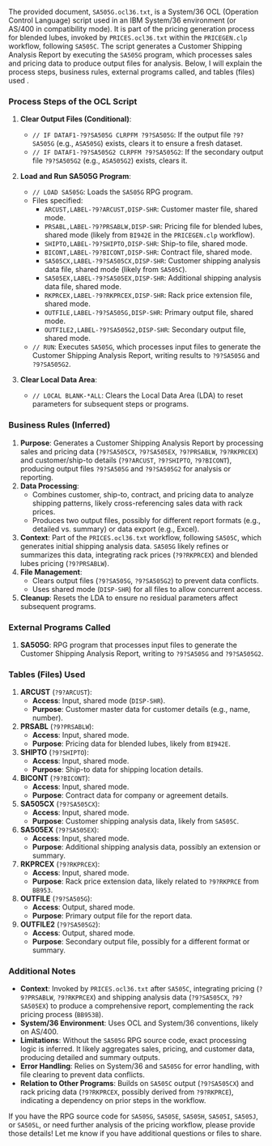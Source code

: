 The provided document, `SA505G.ocl36.txt`, is a System/36 OCL (Operation Control Language) script used in an IBM System/36 environment (or AS/400 in compatibility mode). It is part of the pricing generation process for blended lubes, invoked by `PRICES.ocl36.txt` within the `PRICEGEN.clp` workflow, following `SA505C`. The script generates a Customer Shipping Analysis Report by executing the `SA505G` program, which processes sales and pricing data to produce output files for analysis. Below, I will explain the process steps, business rules, external programs called, and tables (files) used .

### Process Steps of the OCL Script

1. **Clear Output Files (Conditional)**:
   - `// IF DATAF1-?9?SA505G CLRPFM ?9?SA505G`: If the output file `?9?SA505G` (e.g., `ASA505G`) exists, clears it to ensure a fresh dataset.
   - `// IF DATAF1-?9?SA505G2 CLRPFM ?9?SA505G2`: If the secondary output file `?9?SA505G2` (e.g., `ASA505G2`) exists, clears it.

2. **Load and Run SA505G Program**:
   - `// LOAD SA505G`: Loads the `SA505G` RPG program.
   - Files specified:
     - `ARCUST,LABEL-?9?ARCUST,DISP-SHR`: Customer master file, shared mode.
     - `PRSABL,LABEL-?9?PRSABLW,DISP-SHR`: Pricing file for blended lubes, shared mode (likely from `BI942E` in the `PRICEGEN.clp` workflow).
     - `SHIPTO,LABEL-?9?SHIPTO,DISP-SHR`: Ship-to file, shared mode.
     - `BICONT,LABEL-?9?BICONT,DISP-SHR`: Contract file, shared mode.
     - `SA505CX,LABEL-?9?SA505CX,DISP-SHR`: Customer shipping analysis data file, shared mode (likely from `SA505C`).
     - `SA505EX,LABEL-?9?SA505EX,DISP-SHR`: Additional shipping analysis data file, shared mode.
     - `RKPRCEX,LABEL-?9?RKPRCEX,DISP-SHR`: Rack price extension file, shared mode.
     - `OUTFILE,LABEL-?9?SA505G,DISP-SHR`: Primary output file, shared mode.
     - `OUTFILE2,LABEL-?9?SA505G2,DISP-SHR`: Secondary output file, shared mode.
   - `// RUN`: Executes `SA505G`, which processes input files to generate the Customer Shipping Analysis Report, writing results to `?9?SA505G` and `?9?SA505G2`.

3. **Clear Local Data Area**:
   - `// LOCAL BLANK-*ALL`: Clears the Local Data Area (LDA) to reset parameters for subsequent steps or programs.

### Business Rules (Inferred)

1. **Purpose**: Generates a Customer Shipping Analysis Report by processing sales and pricing data (`?9?SA505CX`, `?9?SA505EX`, `?9?PRSABLW`, `?9?RKPRCEX`) and customer/ship-to details (`?9?ARCUST`, `?9?SHIPTO`, `?9?BICONT`), producing output files `?9?SA505G` and `?9?SA505G2` for analysis or reporting.
2. **Data Processing**:
   - Combines customer, ship-to, contract, and pricing data to analyze shipping patterns, likely cross-referencing sales data with rack prices.
   - Produces two output files, possibly for different report formats (e.g., detailed vs. summary) or data export (e.g., Excel).
3. **Context**: Part of the `PRICES.ocl36.txt` workflow, following `SA505C`, which generates initial shipping analysis data. `SA505G` likely refines or summarizes this data, integrating rack prices (`?9?RKPRCEX`) and blended lubes pricing (`?9?PRSABLW`).
4. **File Management**:
   - Clears output files (`?9?SA505G`, `?9?SA505G2`) to prevent data conflicts.
   - Uses shared mode (`DISP-SHR`) for all files to allow concurrent access.
5. **Cleanup**: Resets the LDA to ensure no residual parameters affect subsequent programs.

### External Programs Called

1. **SA505G**: RPG program that processes input files to generate the Customer Shipping Analysis Report, writing to `?9?SA505G` and `?9?SA505G2`.

### Tables (Files) Used

1. **ARCUST** (`?9?ARCUST`):
   - **Access**: Input, shared mode (`DISP-SHR`).
   - **Purpose**: Customer master data for customer details (e.g., name, number).
2. **PRSABL** (`?9?PRSABLW`):
   - **Access**: Input, shared mode.
   - **Purpose**: Pricing data for blended lubes, likely from `BI942E`.
3. **SHIPTO** (`?9?SHIPTO`):
   - **Access**: Input, shared mode.
   - **Purpose**: Ship-to data for shipping location details.
4. **BICONT** (`?9?BICONT`):
   - **Access**: Input, shared mode.
   - **Purpose**: Contract data for company or agreement details.
5. **SA505CX** (`?9?SA505CX`):
   - **Access**: Input, shared mode.
   - **Purpose**: Customer shipping analysis data, likely from `SA505C`.
6. **SA505EX** (`?9?SA505EX`):
   - **Access**: Input, shared mode.
   - **Purpose**: Additional shipping analysis data, possibly an extension or summary.
7. **RKPRCEX** (`?9?RKPRCEX`):
   - **Access**: Input, shared mode.
   - **Purpose**: Rack price extension data, likely related to `?9?RKPRCE` from `BB953`.
8. **OUTFILE** (`?9?SA505G`):
   - **Access**: Output, shared mode.
   - **Purpose**: Primary output file for the report data.
9. **OUTFILE2** (`?9?SA505G2`):
   - **Access**: Output, shared mode.
   - **Purpose**: Secondary output file, possibly for a different format or summary.

### Additional Notes

- **Context**: Invoked by `PRICES.ocl36.txt` after `SA505C`, integrating pricing (`?9?PRSABLW`, `?9?RKPRCEX`) and shipping analysis data (`?9?SA505CX`, `?9?SA505EX`) to produce a comprehensive report, complementing the rack pricing process (`BB953B`).
- **System/36 Environment**: Uses OCL and System/36 conventions, likely on AS/400.
- **Limitations**: Without the `SA505G` RPG source code, exact processing logic is inferred. It likely aggregates sales, pricing, and customer data, producing detailed and summary outputs.
- **Error Handling**: Relies on System/36 and `SA505G` for error handling, with file clearing to prevent data conflicts.
- **Relation to Other Programs**: Builds on `SA505C` output (`?9?SA505CX`) and rack pricing data (`?9?RKPRCEX`, possibly derived from `?9?RKPRCE`), indicating a dependency on prior steps in the workflow.

If you have the RPG source code for `SA505G`, `SA505E`, `SA505H`, `SA505I`, `SA505J`, or `SA505L`, or need further analysis of the pricing workflow, please provide those details! Let me know if you have additional questions or files to share.